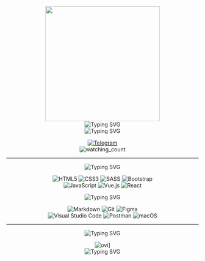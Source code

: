 <div align="center">
  <img src="https://media.giphy.com/media/1wpaCOVdglMSYgjCum/giphy.gif" width="300">
  <br>
  <img src="https://readme-typing-svg.herokuapp.com?font=JetBrains+Mono&duration=2700&pause=600&color=F7A600&multiline=true&width=300&height=40&lines=Hi+there!++My+name+is+Igor" alt="Typing SVG" />
  <br>
  <img src="https://readme-typing-svg.herokuapp.com?font=JetBrains+Mono&duration=3100&pause=800&color=F7A600&multiline=true&width=470&height=40&lines=I+am+learning+front-end+web+development" alt="Typing SVG" />
</div>

<div align="center">

  [![Telegram](https://img.shields.io/badge/Telegram-2CA5E0?style=for-the-badge&logo=telegram&logoColor=white)](https://t.me/frzdbss)
  <br>
  <img src="https://komarev.com/ghpvc/?username=gotovchik&color=orange" alt="watching_count" />
  
</div>

---

<div align="center">
  <img src="https://readme-typing-svg.herokuapp.com?font=JetBrains+Mono&duration=2700&pause=500&color=F7A600&multiline=true&width=300&height=60&lines=I'm+currently+studying:" alt="Typing SVG" />
  
  ![HTML5](https://img.shields.io/badge/html5-%23E34F26.svg?style=for-the-badge&logo=html5&logoColor=white)
  ![CSS3](https://img.shields.io/badge/css3-%231572B6.svg?style=for-the-badge&logo=css3&logoColor=white)
  ![SASS](https://img.shields.io/badge/SASS-hotpink.svg?style=for-the-badge&logo=SASS&logoColor=white)
  ![Bootstrap](https://img.shields.io/badge/bootstrap-%238511FA.svg?style=for-the-badge&logo=bootstrap&logoColor=white)<br>
  ![JavaScript](https://img.shields.io/badge/javascript-%23323330.svg?style=for-the-badge&logo=javascript&logoColor=%23F7DF1E)
  ![Vue.js](https://img.shields.io/badge/vuejs-%2335495e.svg?style=for-the-badge&logo=vuedotjs&logoColor=%234FC08D)
  ![React](https://img.shields.io/badge/react-%2320232a.svg?style=for-the-badge&logo=react&logoColor=%2361DAFB)

  <img src="https://readme-typing-svg.herokuapp.com?font=JetBrains+Mono&duration=2700&pause=500&color=F7A600&multiline=true&width=250&height=60&lines=To+do+this+I+use:" alt="Typing SVG" />
  
  ![Markdown](https://img.shields.io/badge/markdown-%23000000.svg?style=for-the-badge&logo=markdown&logoColor=white)
  ![Git](https://img.shields.io/badge/git-%23F05033.svg?style=for-the-badge&logo=git&logoColor=white)
  ![Figma](https://img.shields.io/badge/figma-%23F24E1E.svg?style=for-the-badge&logo=figma&logoColor=white)<br>
  ![Visual Studio Code](https://img.shields.io/badge/Visual%20Studio%20Code-0078d7.svg?style=for-the-badge&logo=visual-studio-code&logoColor=white)
  ![Postman](https://img.shields.io/badge/Postman-FF6C37?style=for-the-badge&logo=postman&logoColor=white)
  ![macOS](https://img.shields.io/badge/mac%20os-000000?style=for-the-badge&logo=macos&logoColor=F0F0F0)
  
</div>

---

<div align="center">

  <img src="https://readme-typing-svg.herokuapp.com?font=JetBrains+Mono&duration=2700&pause=500&color=F7A600&multiline=true&width=150&height=60&lines=My+stats..." alt="Typing SVG" />
  
  <img src="https://github-readme-stats.vercel.app/api/top-langs?username=gotovchik&show_icons=true&locale=en&theme=dark" alt="ovi" />\]
  <br>
  <img src="https://readme-typing-svg.herokuapp.com?font=JetBrains+Mono&size=30&duration=2700&pause=500&color=F7A600&multiline=true&width=200&height=60&lines=Come+Again" alt="Typing SVG" />
  
</div>






